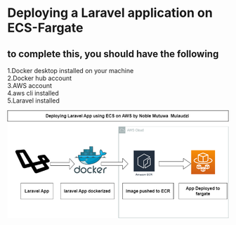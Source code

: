 
# Deploying a Laravel application on ECS-Fargate 

## to complete this, you should have the following
1.Docker desktop installed on your machine \
2.Docker hub account \
3.AWS account \
4.aws cli installed \
5.Laravel  installed



<p align="center"><a href="http://noblemulaudzi.com" target="_blank"><img src="ecs.png" width="600" alt="Laravel Logo"></a></p>


